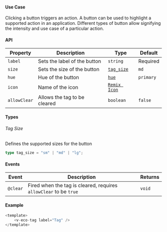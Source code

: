 #### Use Case

Clicking a button triggers an action. A button can be used to highlight a supported action in an application. Different types of button allow signifying the intensity and use case of a particular action.

#### API

| Property     | Description                  | Type                                   | Default   |
| ------------ | ---------------------------- | -------------------------------------- | --------- |
| `label`      | Sets the label of the button | `string`                               | Required  |
| `size`       | Sets the size of the button  | [`tag_size`](#tag-size)                | `md`      |
| `hue`        | Hue of the button            | [`hue`](/types#hue)                    | `primary` |
| `icon`       | Name of the icon             | [`Remix Icon`](https://remixicon.com/) |           |
| `allowClear` | Allows the tag to be cleared | `boolean`                              | `false`   |

#### Types

###### Tag Size

Defines the supported sizes for the button

```ts
type tag_size = "sm" | "md" | "lg";
```

#### Events

| Event    | Description                                                       | Returns |
| -------- | ----------------------------------------------------------------- | ------- |
| `@clear` | Fired when the tag is cleared, requires `allowClear` to be `true` | `void`  |

#### Example

```js
<template>
	<v-eco-tag label="Tag" />
</template>
```
